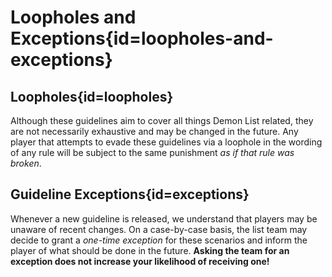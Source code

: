<div class='panel fade js-scroll-anim' data-anim='fade'>

# Loopholes and Exceptions{id=loopholes-and-exceptions}

## Loopholes{id=loopholes}

Although these guidelines aim to cover all things Demon List related, they are not necessarily exhaustive and may be changed in the future. Any player that attempts to evade these guidelines via a loophole in the wording of any rule will be subject to the same punishment _as if that rule was broken_.

## Guideline Exceptions{id=exceptions}

Whenever a new guideline is released, we understand that players may be unaware of recent changes. On a case-by-case basis, the list team may decide to grant a _one-time exception_ for these scenarios and inform the player of what should be done in the future. **Asking the team for an exception does not increase your likelihood of receiving one!**

</div>
